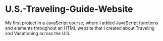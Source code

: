 # U.S.-Traveling-Guide-Website
My first project in a JavaScript course, where I added JavaScript functions and elements throughout an HTML website that I created about Traveling and Vacationing across the U.S.
